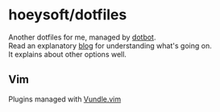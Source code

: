 # hoeysoft/dotfiles
Another dotfiles for me, managed by [dotbot].  
Read an explanatory [blog] for understanding what's going on.  
It explains about other options well.

## Vim
Plugins managed with [Vundle.vim]

[dotbot]: https://github.com/anishathalye/dotbot
[blog]: http://www.anishathalye.com/2014/08/03/managing-your-dotfiles/
[Vundle.vim]: https://github.com/gmarik/Vundle.vim
